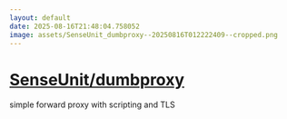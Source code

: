 ```yaml
---
layout: default
date: 2025-08-16T21:48:04.758052
image: assets/SenseUnit_dumbproxy--20250816T012222409--cropped.png
---
```


# [SenseUnit/dumbproxy](https://github.com/SenseUnit/dumbproxy)

simple forward proxy with scripting and TLS
